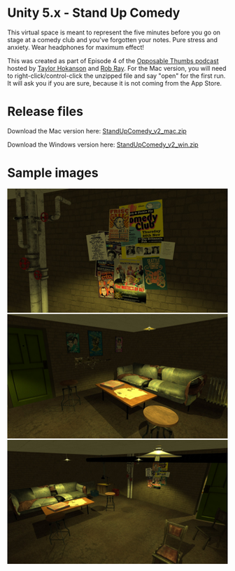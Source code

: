 # Unity 5.x - Stand Up Comedy
This virtual space is meant to represent the five minutes before you go on stage at a comedy club and you've forgotten your notes.  Pure stress and anxiety.  Wear headphones for maximum effect!

This was created as part of Episode 4 of the [Opposable Thumbs podcast](http://www.opposablepodcast.com/) hosted by [Taylor Hokanson](http://taylorhokanson.com/) and [Rob Ray](http://robray.net/).  For the Mac version, you will need to right-click/control-click the unzipped file and say "open" for the first run.  It will ask you if you are sure, because it is not coming from the App Store.

# Release files
Download the Mac version here: [StandUpComedy_v2_mac.zip](http://www.nickbontrager.com/releases/StandUpComedy_v2_mac.zip)

Download the Windows version here: [StandUpComedy_v2_win.zip](http://www.nickbontrager.com/releases/StandUpComedy_v2_win.zip)

# Sample images
![](screen1.jpg?raw=true)
![](screen2.jpg?raw=true)
![](screen3.jpg?raw=true)